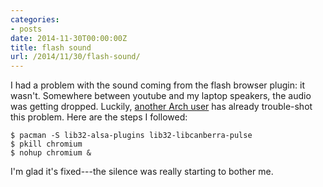 ```yaml
---
categories:
- posts
date: 2014-11-30T00:00:00Z
title: flash sound
url: /2014/11/30/flash-sound/
---
```


I had a problem with the sound coming from the flash browser plugin: it
wasn't. Somewhere between youtube and my laptop speakers, the audio was getting
dropped. Luckily, [another Arch user][forum-flash-sound] has already
trouble-shot this problem. Here are the steps I followed:

    $ pacman -S lib32-alsa-plugins lib32-libcanberra-pulse
    $ pkill chromium
    $ nohup chromium &

I'm glad it's fixed---the silence was really starting to bother me.

[forum-flash-sound]: https://bbs.archlinux.org/viewtopic.php?pid=1024050#p1024050
